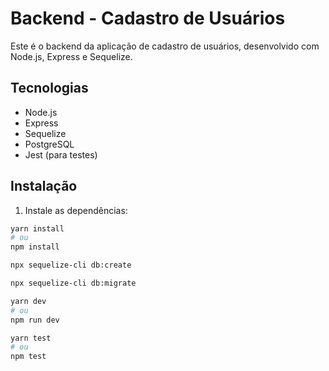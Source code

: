 # Backend - Cadastro de Usuários

Este é o backend da aplicação de cadastro de usuários, desenvolvido com Node.js, Express e Sequelize.

## Tecnologias

- Node.js
- Express
- Sequelize
- PostgreSQL
- Jest (para testes)

## Instalação

1. Instale as dependências:
```bash
yarn install
# ou
npm install
```
```bash
npx sequelize-cli db:create
```
```bash
npx sequelize-cli db:migrate
```
```bash
yarn dev
# ou
npm run dev
```
```bash
yarn test
# ou
npm test
```
